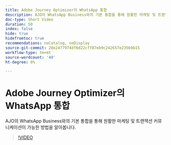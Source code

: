 ```yaml
---
title: Adobe Journey Optimizer의 WhatsApp 통합
description: AJO의 WhatsApp Business와의 기본 통합을 통해 원활한 마케팅 및 트랜잭션 커뮤니케이션이 가능한 방법을 알아봅니다.
doc-type: Short Video
duration: 50
index: false
hide: true
hidefromtoc: true
recommendations: noCatalog, noDisplay
source-git-commit: 28e2477974df6d22cff87eb9c242657e23569b15
workflow-type: tm+mt
source-wordcount: '40'
ht-degree: 0%

---
```



# Adobe Journey Optimizer의 WhatsApp 통합

AJO의 WhatsApp Business와의 기본 통합을 통해 원활한 마케팅 및 트랜잭션 커뮤니케이션이 가능한 방법을 알아봅니다.

<!-- 72_S520_3442520_49_whatsapp-integration-in-adobe-journey-optimizer -->
>[!VIDEO](https://video.tv.adobe.com/v/3460476/?learn=on&enablevpops=true&captions=kor)
